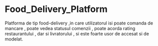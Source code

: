 # Food_Delivery_Platform
Platforma de tip food-delivery ,in care utilizatorul isi poate comanda de mancare , poate vedea statusul comenzii , poate acorda rating restaurantului , dar si livratorului , si este foarte usor de accesat si de modelat. 
